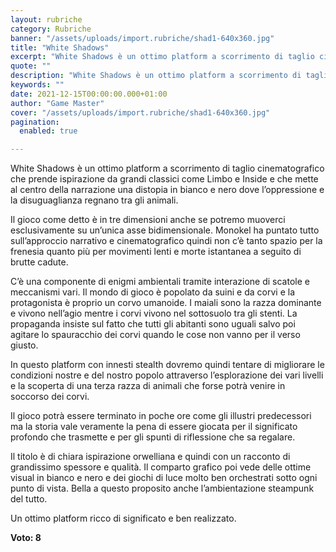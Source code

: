 ```yaml
---
layout: rubriche
category: Rubriche
banner: "/assets/uploads/import.rubriche/shad1-640x360.jpg"
title: "White Shadows"
excerpt: "White Shadows è un ottimo platform a scorrimento di taglio cinematografico che prende ispirazione da grandi classici come Limbo e Inside e che mette al centro della narrazione una distopia in bianco e nero dove l’oppressione e la disuguaglianza regnano tra gli animali. Il gioco come detto è in tre dimensioni anche se potremo muoverci [&hellip"
quote: ""
description: "White Shadows è un ottimo platform a scorrimento di taglio cinematografico che prende ispirazione da grandi classici come Limbo e Inside e che mette al centro della narrazione una distopia in bianco e nero dove l’oppressione e la disuguaglianza regnano tra gli animali. Il gioco come detto è in tre dimensioni anche se potremo muoverci [&hellip"
keywords: ""
date: 2021-12-15T00:00:00.000+01:00
author: "Game Master"
cover: "/assets/uploads/import.rubriche/shad1-640x360.jpg"
pagination:
  enabled: true

---
```


White Shadows è un ottimo platform a scorrimento di taglio cinematografico che prende ispirazione da grandi classici come Limbo e Inside e che mette al centro della narrazione una distopia in bianco e nero dove l’oppressione e la disuguaglianza regnano tra gli animali.

Il gioco come detto è in tre dimensioni anche se potremo muoverci esclusivamente su un’unica asse bidimensionale. Monokel ha puntato tutto sull’approccio narrativo e cinematografico quindi non c’è tanto spazio per la frenesia quanto più per movimenti lenti e morte istantanea a seguito di brutte cadute.

C’è una componente di enigmi ambientali tramite interazione di scatole e meccanismi vari. Il mondo di gioco è popolato da suini e da corvi e la protagonista è proprio un corvo umanoide. I maiali sono la razza dominante e vivono nell’agio mentre i corvi vivono nel sottosuolo tra gli stenti. La propaganda insiste sul fatto che tutti gli abitanti sono uguali salvo poi agitare lo spauracchio dei corvi quando le cose non vanno per il verso giusto.

In questo platform con innesti stealth dovremo quindi tentare di migliorare le condizioni nostre e del nostro popolo attraverso l’esplorazione dei vari livelli e la scoperta di una terza razza di animali che forse potrà venire in soccorso dei corvi.

Il gioco potrà essere terminato in poche ore come gli illustri predecessori ma la storia vale veramente la pena di essere giocata per il significato profondo che trasmette e per gli spunti di riflessione che sa regalare.

Il titolo è di chiara ispirazione orwelliana e quindi con un racconto di grandissimo spessore e qualità. Il comparto grafico poi vede delle ottime visual in bianco e nero e dei giochi di luce molto ben orchestrati sotto ogni punto di vista. Bella a questo proposito anche l’ambientazione steampunk del tutto.

Un ottimo platform ricco di significato e ben realizzato.

**Voto: 8**
